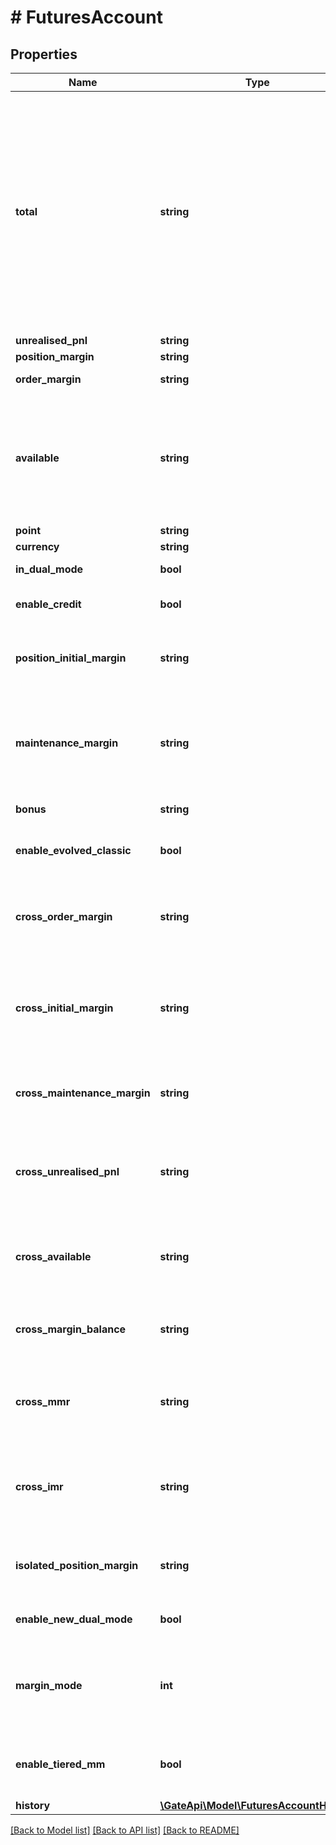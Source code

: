 # # FuturesAccount

## Properties

Name | Type | Description | Notes
------------ | ------------- | ------------- | -------------
**total** | **string** | total is the balance after the user&#39;s accumulated deposit, withdraw, profit and loss (including realized profit and loss, fund, fee and referral rebate), excluding unrealized profit and loss.  total &#x3D; SUM(history_dnw, history_pnl, history_fee, history_refr, history_fund) | [optional] 
**unrealised_pnl** | **string** | Unrealized PNL | [optional] 
**position_margin** | **string** | Position margin | [optional] 
**order_margin** | **string** | Order margin of unfinished orders | [optional] 
**available** | **string** | The available balance for transferring or trading(including bonus.  Bonus can&#39;t be be withdrawn. The transfer amount needs to deduct the bonus) | [optional] 
**point** | **string** | POINT amount | [optional] 
**currency** | **string** | Settle currency | [optional] 
**in_dual_mode** | **bool** | Whether dual mode is enabled | [optional] 
**enable_credit** | **bool** | Whether portfolio margin account mode is enabled | [optional] 
**position_initial_margin** | **string** | Initial margin position, applicable to the portfolio margin account model | [optional] 
**maintenance_margin** | **string** | The maintenance deposit occupied by the position is suitable for the new classic account margin model and unified account model | [optional] 
**bonus** | **string** | Perpetual Contract Bonus | [optional] 
**enable_evolved_classic** | **bool** | Classic account margin mode, true-new mode, false-old mode | [optional] 
**cross_order_margin** | **string** | Full -warehouse hanging order deposit, suitable for the new classic account margin model | [optional] 
**cross_initial_margin** | **string** | The initial security deposit of the full warehouse is suitable for the new classic account margin model | [optional] 
**cross_maintenance_margin** | **string** | Maintain deposit in full warehouse, suitable for new classic account margin models | [optional] 
**cross_unrealised_pnl** | **string** | The full warehouse does not achieve profit and loss, suitable for the new classic account margin model | [optional] 
**cross_available** | **string** | Full warehouse available amount, suitable for the new classic account margin model | [optional] 
**cross_margin_balance** | **string** | Full margin balance, suitable for the new classic account margin model | [optional] 
**cross_mmr** | **string** | Maintain margin ratio for the full position, suitable for the new classic account margin model | [optional] 
**cross_imr** | **string** | The initial margin rate of the full position is suitable for the new classic account margin model | [optional] 
**isolated_position_margin** | **string** | Ware -position margin, suitable for the new classic account margin model | [optional] 
**enable_new_dual_mode** | **bool** | Whether to open a new two-way position mode | [optional] 
**margin_mode** | **int** | Margin mode, 0-classic margin mode, 1-cross-currency margin mode, 2-combined margin mode | [optional] 
**enable_tiered_mm** | **bool** | Whether to enable tiered maintenance margin calculation | [optional] 
**history** | [**\GateApi\Model\FuturesAccountHistory**](FuturesAccountHistory.md) |  | [optional] 

[[Back to Model list]](../../README.md#documentation-for-models) [[Back to API list]](../../README.md#documentation-for-api-endpoints) [[Back to README]](../../README.md)
